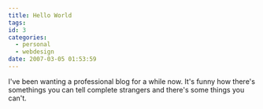 ```yaml
---
title: Hello World
tags:
id: 3
categories:
  - personal
  - webdesign
date: 2007-03-05 01:53:59
---
```


I've been wanting a professional blog for a while now.  It's funny how there's somethings you can tell complete strangers and there's some things you can't.
